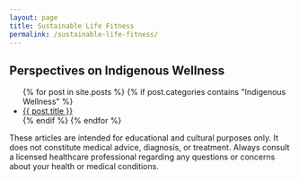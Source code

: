 ```yaml
---
layout: page
title: Sustainable Life Fitness
permalink: /sustainable-life-fitness/
---
```


## Perspectives on Indigenous Wellness

<ul>
{% for post in site.posts %} 
{% if post.categories contains "Indigenous Wellness" %}
  <li><a href="{{ post.url }}">{{ post.title }}</a></li>
{% endif %}
{% endfor %}
</ul>

These articles are intended for educational and cultural purposes only. It does not constitute medical advice, diagnosis, or treatment. Always consult a licensed healthcare professional regarding any questions or concerns about your health or medical conditions.
